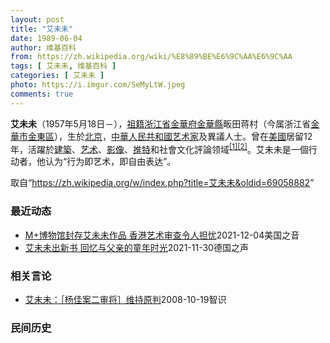 ```yaml
---
layout: post
title: "艾未未"
date: 1989-06-04
author: 维基百科
from: https://zh.wikipedia.org/wiki/%E8%89%BE%E6%9C%AA%E6%9C%AA
tags: [ 艾未未, 维基百科 ]
categories: [ 艾未未 ]
photo: https://i.imgur.com/SeMyLtW.jpeg
comments: true
---
```

<div class="mw-parser-output">
<p><b>艾未未</b>（1957年5月18日<span class="useeditintro" title="Template:BLP editintro">－</span>），<a href="/wiki/%E7%A5%96%E7%B1%8D" title="祖籍">祖籍</a><a href="/wiki/%E6%B5%99%E6%B1%9F%E7%9C%81" title="浙江省">浙江省</a><a href="/wiki/%E9%87%91%E8%8F%AF%E5%BA%9C" class="mw-redirect" title="金華府">金華府</a><a href="/wiki/%E9%87%91%E8%8F%AF%E7%B8%A3" title="金華縣">金華縣</a>畈田蒋村（今属浙江省<a href="/wiki/%E9%87%91%E8%8F%AF%E5%B8%82" class="mw-redirect" title="金華市">金華市</a><a href="/wiki/%E9%87%91%E6%9D%B1%E5%8D%80" class="mw-redirect" title="金東區">金東區</a>），生於<a href="/wiki/%E5%8C%97%E4%BA%AC" class="mw-redirect" title="北京">北京</a>，<a href="/wiki/%E4%B8%AD%E8%8F%AF%E4%BA%BA%E6%B0%91%E5%85%B1%E5%92%8C%E5%9C%8B" class="mw-redirect" title="中華人民共和國">中華人民共和國</a><a href="/wiki/%E8%89%BA%E6%9C%AF%E5%AE%B6" title="艺术家">艺术家</a>及異議人士。曾在<a href="/wiki/%E7%BE%8E%E5%9C%8B" class="mw-redirect" title="美國">美國</a>居留12年，活躍於<a href="/wiki/%E5%BB%BA%E7%AF%89" class="mw-redirect" title="建築">建築</a>、<a href="/wiki/%E8%89%BA%E6%9C%AF" title="艺术">艺术</a>、<a href="/wiki/%E5%BD%B1%E5%83%8F" class="mw-redirect" title="影像">影像</a>、<a href="/wiki/%E6%8E%A8%E7%89%B9" class="mw-redirect" title="推特">推特</a>和社會文化評論领域<sup id="cite_ref-1" class="reference"><a href="#cite_note-1">[1]</a></sup><sup id="cite_ref-2" class="reference"><a href="#cite_note-2">[2]</a></sup>。艾未未是一個行动者，他认为“行为即艺术，即自由表达”。
</p>
</div><noscript><img src="//zh.wikipedia.org/wiki/Special:CentralAutoLogin/start?type=1x1" alt="" title="" width="1" height="1" style="border: none; position: absolute;"></noscript>
<div class="printfooter">取自“<a dir="ltr" href="https://zh.wikipedia.org/w/index.php?title=艾未未&amp;oldid=69058882">https://zh.wikipedia.org/w/index.php?title=艾未未&amp;oldid=69058882</a>”</div><div id="recent-news"><h3>最近动态</h3><ul><li><a href="https://nodebe4.github.io/waimei/2021-12-04/M+%E5%8D%9A%E7%89%A9%E9%A6%86%E5%B0%81%E5%AD%98%E8%89%BE%E6%9C%AA%E6%9C%AA%E4%BD%9C%E5%93%81-%E9%A6%99%E6%B8%AF%E8%89%BA%E6%9C%AF%E5%AE%A1%E6%9F%A5%E4%BB%A4%E4%BA%BA%E6%8B%85%E5%BF%A7" title="M+博物馆封存艾未未作品 香港艺术审查令人担忧—— Sat, 04 Dec 2021 13:27:45 GMT 香港视觉文化博物馆（2021年11月11日） 专家说，香港的艺术审查是真实存在的。...">M+博物馆封存艾未未作品 香港艺术审查令人担忧</a><time>2021-12-04</time><a class="tag">美国之音</a></li>
<li><a href="https://nodebe4.github.io/waimei/2021-11-30/%E8%89%BE%E6%9C%AA%E6%9C%AA%E5%87%BA%E6%96%B0%E4%B9%A6-%E5%9B%9E%E5%BF%86%E4%B8%8E%E7%88%B6%E4%BA%B2%E7%9A%84%E7%AB%A5%E5%B9%B4%E6%97%B6%E5%85%89" title="艾未未出新书 回忆与父亲的童年时光—— Christine&nbsp; Lehnen2021-11-30T12:10:32.387Z 新书《千年悲欢》的书名取自艾未未父亲艾青的诗 （德国之声中文网）中国艺...">艾未未出新书 回忆与父亲的童年时光</a><time>2021-11-30</time><a class="tag">德国之声</a></li>
</ul></div><div id="open-opinion"><h3>相关言论</h3><ul><li><a href="https://nodebe4.github.io/opinion/2008-10-19/%E8%89%BE%E6%9C%AA%E6%9C%AA-%E6%9D%A8%E4%BD%B3%E6%A1%88%E4%BA%8C%E5%AE%A1%E5%B0%86-%E7%BB%B4%E6%8C%81%E5%8E%9F%E5%88%A4/" title="艾未未">艾未未：［杨佳案二审将］维持原判</a><time>2008-10-19</time><a class="tag">智识</a></li>
</ul></div><div id="mjls-record"><h3>民间历史</h3><ul></ul></div>